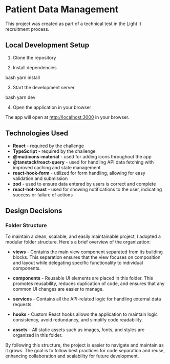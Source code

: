 # Patient Data Management

This project was created as part of a technical test in the Light It recruitment process.

## Local Development Setup

1. Clone the repository

2. Install dependencies

bash
yarn install

3. Start the development server

bash
yarn dev

4. Open the application in your browser

The app will open at [http://localhost:3000](http://localhost:3000) in your browser.

## Technologies Used

- **React** - required by the challenge
- **TypeScript** - required by the challenge
- **@mui/icons-material** - used for adding icons throughout the app
- **@tanstack/react-query** - used for handling API data fetching with improved caching and state management
- **react-hook-form** - utilized for form handling, allowing for easy validation and submission
- **zod** - used to ensure data entered by users is correct and complete
- **react-hot-toast** - used for showing notifications to the user, indicating success or failure of actions

## Design Decisions

### Folder Structure

To maintain a clean, scalable, and easily maintainable project, I adopted a modular folder structure. Here's a brief overview of the organization:

- **views** - Contains the main view component separated from its building blocks. This separation ensures that the view focuses on composition and layout while delegating specific functionality to individual components.

- **components** - Reusable UI elements are placed in this folder. This promotes reusability, reduces duplication of code, and ensures that any common UI changes are easier to manage.

- **services** - Contains all the API-related logic for handling external data requests.

- **hooks** - Custom React hooks allows the application to maintain logic consistency, avoid redundancy, and simplify code readability.

- **assets** - All static assets such as images, fonts, and styles are organized in this folder.

By following this structure, the project is easier to navigate and maintain as it grows. The goal is to follow best practices for code separation and reuse, enhancing collaboration and scalability for future development.
